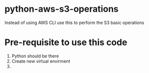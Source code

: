 # python-aws-s3-operations
Instead of using AWS CLI use this to perform the S3 basic operations

# Pre-requisite to use this code 
1. Python should be there
2. Create new virtual envirment 
3. 
